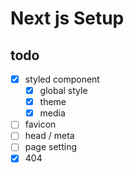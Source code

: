 # Next js Setup

## todo

- [x] styled component
  - [x] global style
  - [x] theme
  - [x] media
- [ ] favicon
- [ ] head / meta
- [ ] page setting
- [x] 404
